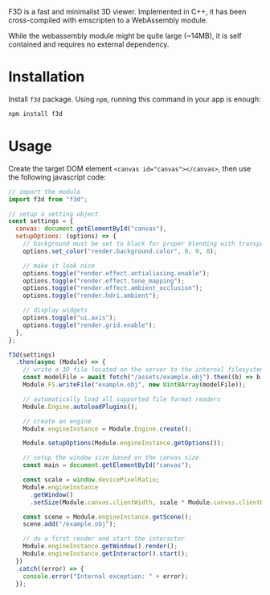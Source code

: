 F3D is a fast and minimalist 3D viewer. Implemented in C++, it has been cross-compiled with emscripten to a WebAssembly module.

While the webassembly module might be quite large (~14MB), it is self contained and requires no external dependency.

# Installation

Install `f3d` package. Using `npm`, running this command in your app is enough:

```bash
npm install f3d
```

# Usage

Create the target DOM element `<canvas id="canvas"></canvas>`, then use the following javascript code:

```javascript
// import the module
import f3d from "f3d";

// setup a setting object
const settings = {
  canvas: document.getElementById("canvas"),
  setupOptions: (options) => {
    // background must be set to black for proper blending with transparent canvas
    options.set_color("render.background.color", 0, 0, 0);

    // make it look nice
    options.toggle("render.effect.antialiasing.enable");
    options.toggle("render.effect.tone_mapping");
    options.toggle("render.effect.ambient_occlusion");
    options.toggle("render.hdri.ambient");

    // display widgets
    options.toggle("ui.axis");
    options.toggle("render.grid.enable");
  },
};

f3d(settings)
  .then(async (Module) => {
    // write a 3D file located on the server to the internal filesystem
    const modelFile = await fetch("/assets/example.obj").then((b) => b.arrayBuffer());
    Module.FS.writeFile("example.obj", new Uint8Array(modelFile));

    // automatically load all supported file format readers
    Module.Engine.autoloadPlugins();

    // create an engine
    Module.engineInstance = Module.Engine.create();

    Module.setupOptions(Module.engineInstance.getOptions());

    // setup the window size based on the canvas size
    const main = document.getElementById("canvas");

    const scale = window.devicePixelRatio;
    Module.engineInstance
      .getWindow()
      .setSize(Module.canvas.clientWidth, scale * Module.canvas.clientHeight);

    const scene = Module.engineInstance.getScene();
    scene.add("/example.obj");

    // do a first render and start the interactor
    Module.engineInstance.getWindow().render();
    Module.engineInstance.getInteractor().start();
  })
  .catch((error) => {
    console.error("Internal exception: " + error);
  });
```
